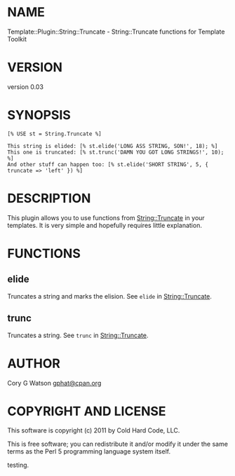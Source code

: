 # NAME

Template::Plugin::String::Truncate - String::Truncate functions for Template Toolkit

# VERSION

version 0.03

# SYNOPSIS

    [% USE st = String.Truncate %]

    This string is elided: [% st.elide('LONG ASS STRING, SON!', 18); %]
    This one is truncated: [% st.trunc('DAMN YOU GOT LONG STRINGS!', 10); %]
    And other stuff can happen too: [% st.elide('SHORT STRING', 5, { truncate => 'left' }) %]

# DESCRIPTION

This plugin allows you to use functions from [String::Truncate](http://search.cpan.org/perldoc?String::Truncate) in your templates.
It is very simple and hopefully requires little explanation.  

# FUNCTIONS

## elide

Truncates a string and marks the elision.  See `elide` in [String::Truncate](http://search.cpan.org/perldoc?String::Truncate).

## trunc

Truncates a string.  See `trunc` in [String::Truncate](http://search.cpan.org/perldoc?String::Truncate).

# AUTHOR

Cory G Watson <gphat@cpan.org>

# COPYRIGHT AND LICENSE

This software is copyright (c) 2011 by Cold Hard Code, LLC.

This is free software; you can redistribute it and/or modify it under
the same terms as the Perl 5 programming language system itself.

testing.

